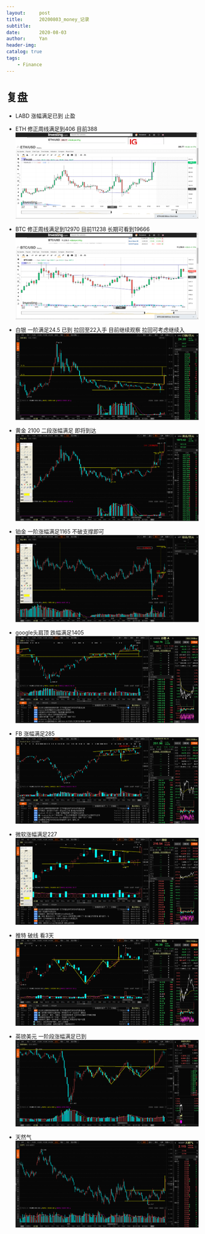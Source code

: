 ```yaml
---
layout:     post
title:      20200803_money_记录
subtitle:   
date:       2020-08-03
author:     Yan
header-img: 
catalog: true
tags:
    - Finance
---
```


# 复盘
- LABD 涨幅满足已到 止盈

- ETH 修正周线满足到406 目前388
![](/img/d05412bb.png)

- BTC 修正周线满足到12970 目前11238 长期可看到19666
![](/img/f87c3195.png)

- 白银 一阶满足24.5 已到 拉回至22入手 目前继续观察 拉回可考虑继续入
![](/img/1f77a504.png)

- 黄金 2100 二段涨幅满足 即将到达
![](/img/67db7fb4.png)

- 铂金 一阶涨幅满足1165 不破支撑即可
![](/img/29580f5c.png)

- google头肩顶 跌幅满足1405
![](/img/a6b23d8b.png)

- FB 涨幅满足285
![](/img/3d0058d2.png)

- 微软涨幅满足227
![](/img/9665fee5.png)

- 推特 破线 看3天
![](/img/fdc3f007.png)

- 英镑美元 一阶段涨幅满足已到
![](/img/dba9124c.png)

- 天然气
![](/img/23a58ac1.png)